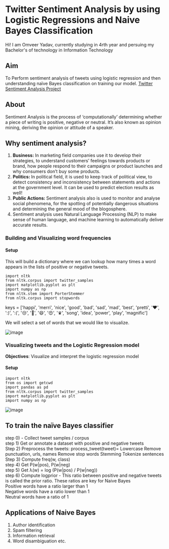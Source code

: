 # Twitter Sentiment Analysis by using Logistic Regressions and Naive Bayes Classification
Hi!
I am Omveer Yadav, currently studying in 4rth year and persuing my Bachelor's of technology in Information Technology

## Aim
To Perform sentiment analysis of tweets using logistic regression and then understanding naïve Bayes classification on training our model. [Twitter Sentiment Analysis Project](https://github.com/Omyadavjss/Twitter-Sentiment-Analysis/blob/main/main_project_using_Logistic_Regression.ipynb)

## About
Sentiment Analysis is the process of ‘computationally’ determining whether a piece of writing is positive, negative or neutral. It’s also known as opinion mining, deriving the opinion or attitude of a speaker. 
## Why sentiment analysis? 
1. <strong> Business: </strong> In marketing field companies use it to develop their strategies, to understand customers’ feelings towards products or brand, how people respond to their campaigns or product launches and why consumers don’t buy some
products. <br>
2. <strong> Politics: </strong> In political field, it is used to keep track of political view, to detect consistency and inconsistency between statements and actions at the government level. It can be used to predict election results as well! <br>
3. <strong> Public Actions: </strong> Sentiment analysis also is used to monitor and analyse social phenomena, for the spotting of potentially dangerous situations and determining the general mood of the blogosphere. 
4. Sentiment analysis uses Natural Language Processing (NLP) to make sense of human language, and machine learning to automatically deliver accurate results.

### Building and Visualizing word frequencies
#### Setup
This will build a dictionary where we can lookup how many times a word appears in the lists of positive or negative tweets.
```
import nltk                                 
from nltk.corpus import twitter_samples      
import matplotlib.pyplot as plt              
import numpy as np                            
from nltk.stem import PorterStemmer               
from nltk.corpus import stopwords
```
keys = ['happi', 'merri', 'nice', 'good', 'bad', 'sad', 'mad', 'best', 'pretti',
        '❤', ':)', ':(', '😒', '😬', '😄', '😍', '♛',
        'song', 'idea', 'power', 'play', 'magnific']
        
        
We will select a set of words that we would like to visualize.

 ![image](https://user-images.githubusercontent.com/59284238/133882745-ff80cb5f-6f80-4df6-988e-06ef00e7dcc9.png) 
  
### Visualizing tweets and the Logistic Regression model

**Objectives**: Visualize and interpret the logistic regression model
#### Setup
```
import nltk                      
from os import getcwd
import pandas as pd           
from nltk.corpus import twitter_samples 
import matplotlib.pyplot as plt   
import numpy as np                  
```
![image](https://user-images.githubusercontent.com/59284238/133887891-b1c6a08c-58e7-4d0e-99b8-84716d7199f6.png)

## To train the naïve Bayes classifier
step 0) - Collect tweet samples / corpus <br>
step 1) Get or annotate a dataset with positive and negative tweets <br>
Step 2) Preprocess the tweets: process_tweet(tweet)= 
Lowercase
Remove punctuation, urls, names
Remove stop words
Stemming
Tokenize sentences <br>
Step 3) Compute freq(w, class) <br>
step 4) Get P(w|pos), P(w|neg) <br>
step 5) Get λ(w) = log (P(w|pos) / P(w|neg)) <br>
step 6) Compute logprior - This ratio between positive and negative tweets is called the prior ratio.
These ratios are key for Naive Bayes <br>
Positive words have a ratio larger than 1 <br>
Negative words have a ratio lower than 1 <br>
Neutral words have a ratio of 1 <br>

## Applications of Naive Bayes
1) Author identification
2) Spam filtering 
3) Information retrieval 
4) Word disambiguation etc.



